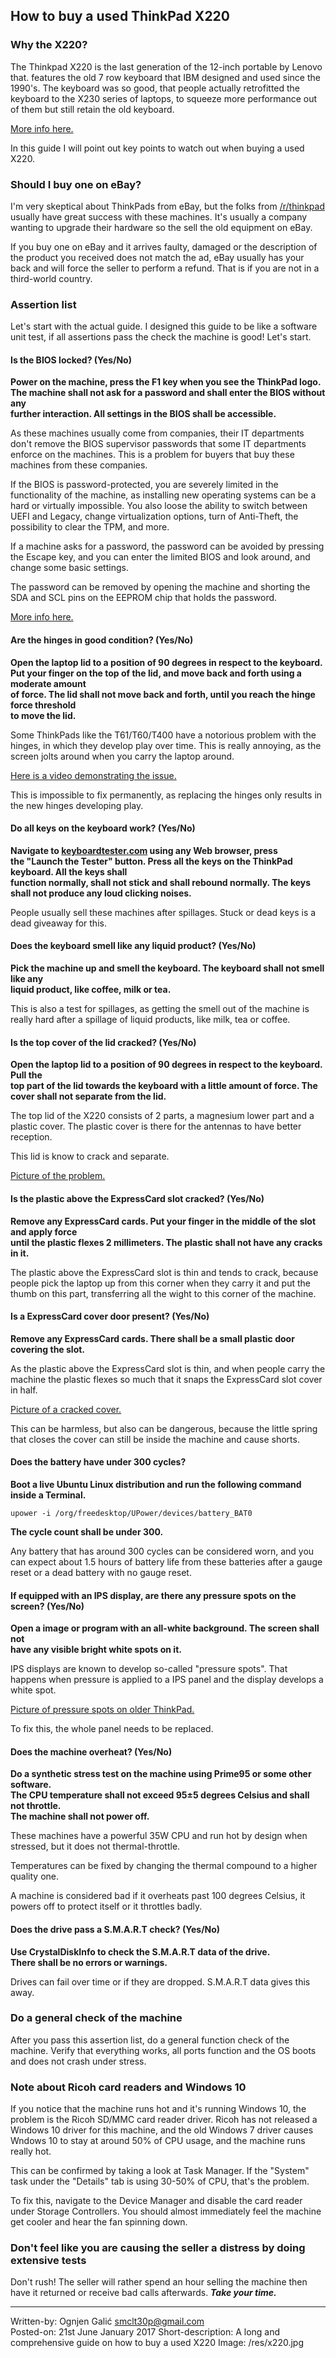 ## How to buy a used ThinkPad X220

### Why the X220?
The Thinkpad X220 is the last generation of the 12-inch portable by Lenovo that.
features the old 7 row keyboard that IBM designed and used since the 1990's.
The keyboard was so good, that people actually retrofitted the keyboard to the 
X230 series of laptops, to squeeze more performance out of them but still retain 
the old keyboard. 

[More info here.](https://github.com/hamishcoleman/thinkpad-ec)

In this guide I will point out key points to watch out when buying a used X220.

### Should I buy one on eBay?
I'm very skeptical about ThinkPads from eBay, but the folks from [/r/thinkpad](https://www.reddit.com/r/thinkpad) 
usually have great success with these machines. It's usually a company wanting 
to upgrade their hardware so the sell the old equipment on eBay.

If you buy one on eBay and it arrives faulty, damaged or the description of the 
product you received does not match the ad, eBay usually has your back and 
will force the seller to perform a refund. That is if you are not in a third-world
country.

### Assertion list
Let's start with the actual guide. I designed this guide to be like a software 
unit test, if all assertions pass the check the machine is good! Let's start.

#### Is the BIOS locked? (Yes/No)
__Power on the machine, press the F1 key when you see the ThinkPad logo. <br>
The machine shall not ask for a password and shall enter the BIOS without any <br>
further interaction. All settings in the BIOS shall be accessible.__ 

As these machines usually come from companies, their IT departments don't remove 
the BIOS supervisor passwords that some IT departments enforce on the machines. 
This is a problem for buyers that buy these machines from these companies.

If the BIOS is password-protected, you are severely limited in the functionality 
of the machine, as installing new operating systems can be a hard or virtually impossible. 
You also loose the ability to switch between UEFI and Legacy, change virtualization 
options, turn of Anti-Theft, the possibility to clear the TPM, and more.

If a machine asks for a password, the password can be avoided by pressing the Escape key, 
and you can enter the limited BIOS and look around, and change some basic settings.

The password can be removed by opening the machine and shorting the SDA and SCL pins on the
EEPROM chip that holds the password. 

[More info here.](https://www.reddit.com/r/thinkpad/comments/3jin77/x220_and_bios_password/)

#### Are the hinges in good condition? (Yes/No)
__Open the laptop lid to a position of 90 degrees in respect to the keyboard. <br>
Put your finger on the top of the lid, and move back and forth using a moderate amount <br>
of force. The lid shall not move back and forth, until you reach the hinge force threshold <br>
to move the lid.__

Some ThinkPads like the T61/T60/T400 have a notorious problem with the hinges, in which they 
develop play over time. This is really annoying, as the screen jolts around when you carry 
the laptop around. 

[Here is a video demonstrating the issue.](https://www.youtube.com/watch?v=NBUs2_ueX78)

This is impossible to fix permanently, as replacing the hinges only results in 
the new hinges developing play.

#### Do all keys on the keyboard work? (Yes/No)
__Navigate to [keyboardtester.com](http://www.keyboardtester.com/) using any Web browser, press  <br>
the "Launch the Tester" button. Press all the keys on the ThinkPad keyboard. All the keys shall <br>
function normally, shall not stick and shall rebound normally. The keys shall not produce any loud clicking noises.__

People usually sell these machines after spillages. Stuck or dead keys is a dead giveaway for this.

#### Does the keyboard smell like any liquid product? (Yes/No)
__Pick the machine up and smell the keyboard. The keyboard shall not smell like any <br>
liquid product, like coffee, milk or tea.__

This is also a test for spillages, as getting the smell out of the machine is really hard 
after a spillage of liquid products, like milk, tea or coffee.

#### Is the top cover of the lid cracked? (Yes/No)
__Open the laptop lid to a position of 90 degrees in respect to the keyboard. Pull the <br>
top part of the lid towards the keyboard with a little amount of force. The cover shall 
not separate from the lid.__

The top lid of the X220 consists of 2 parts, a magnesium lower part and a plastic cover. 
The plastic cover is there for the antennas to have better reception. 

This lid is know to crack and separate. 

[Picture of the problem.](https://lnv.i.lithium.com/t5/image/serverpage/image-id/8953iA74F595A2D94FA7C?v=1.0)

#### Is the plastic above the ExpressCard slot cracked? (Yes/No)
__Remove any ExpressCard cards. Put your finger in the middle of the slot and apply force  <br>
until the plastic flexes 2 millimeters. The plastic shall not have any cracks in it.__

The plastic above the ExpressCard slot is thin and tends to crack, because people pick the 
laptop up from this corner when they carry it and put the thumb on this part, transferring all the wight to this corner of the machine.

#### Is a ExpressCard cover door present? (Yes/No)
__Remove any ExpressCard cards. There shall be a small plastic door covering the slot.__

As the plastic above the ExpressCard slot is thin, and when people carry the machine the plastic 
flexes so much that it snaps the ExpressCard slot cover in half. 

[Picture of a cracked cover.](http://imgur.com/a/t8zjB)

This can be harmless, but also can be dangerous, because the little spring that closes 
the cover can still be inside the machine and cause shorts.

#### Does the battery have under 300 cycles?
__Boot a live Ubuntu Linux distribution and run the following command inside a Terminal.__

`upower -i /org/freedesktop/UPower/devices/battery_BAT0`

__The cycle count shall be under 300.__

Any battery that has around 300 cycles can be considered worn, and you can expect 
about 1.5 hours of battery life from these batteries after a gauge reset or a dead battery
with no gauge reset.

#### If equipped with an IPS display, are there any pressure spots on the screen? (Yes/No)
__Open a image or program with an all-white background. The screen shall not <br>
have any visible bright white spots on it.__

IPS displays are known to develop so-called "pressure spots". That happens when 
pressure is applied to a IPS panel and the display develops a white spot. 

[Picture of pressure spots on older ThinkPad.](https://usercontent2.hubstatic.com/6560891_f496.jpg)

To fix this, the whole panel needs to be replaced.

#### Does the machine overheat? (Yes/No)
__Do a synthetic stress test on the machine using Prime95 or some other software.  <br>
The CPU temperature shall not exceed 95±5 degrees Celsius and shall not throttle. <br>
The machine shall not power off.__

These machines have a powerful 35W CPU and run hot by design when stressed, but it
 does not thermal-throttle.

Temperatures can be fixed by changing the thermal compound to a higher quality one.

A machine is considered bad if it overheats past 100 degrees Celsius, it powers 
off to protect itself or it throttles badly.

#### Does the drive pass a S.M.A.R.T check? (Yes/No)
__Use CrystalDiskInfo to check the S.M.A.R.T data of the drive. <br>
There shall be no errors or warnings.__

Drives can fail over time or if they are dropped. S.M.A.R.T data gives this away.

### Do a general check of the machine

After you pass this assertion list, do a general function check of the machine. 
Verify that everything works, all ports function and the OS boots and does not crash under stress.

### Note about Ricoh card readers and Windows 10
If you notice that the machine runs hot and it's running Windows 10, the problem is the 
Ricoh SD/MMC card reader driver. Ricoh has not released a Windows 10 driver for this 
machine, and the old Windows 7 driver causes Wndows 10 to stay at around 50% 
of CPU usage, and the machine runs really hot.

This can be confirmed by taking a look at Task Manager. If the "System" task under 
the "Details" tab is using 30-50% of CPU, that's the problem.

To fix this, navigate to the Device Manager and disable the card reader under 
Storage Controllers. You should almost immediately feel the machine get cooler 
and hear the fan spinning down. 

### Don't feel like you are causing the seller a distress by doing extensive tests

Don't rush! The seller will rather spend an hour selling the machine then have it returned 
or receive bad calls afterwards. *__Take your time.__*

---       
Written-by: Ognjen Galić <smclt30p@gmail.com>     
Posted-on: 21st June January 2017
Short-description: A long and comprehensive guide on how to buy a used X220
Image: /res/x220.jpg
